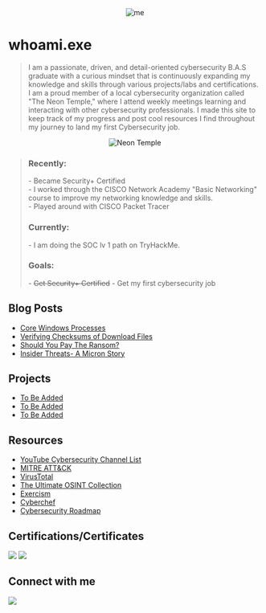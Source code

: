 <head> <link rel="stylesheet" type="text/css" href="https://alexandraschuch.github.io/assets/css/style.css"> </head>


<center> <img alt="me" src= "https://github.com/AlexandraSchuch/alexandraschuch.github.io/assets/144488134/6847c55c-80f8-4238-8aa6-10639b72bc01"> </center>
 

# whoami.exe

> I am a passionate, driven, and detail-oriented cybersecurity B.A.S graduate with a curious mindset that is continuously expanding my knowledge and skills through various projects/labs and certifications. I am a proud member of a local cybersecurity organization called "The Neon Temple," where I attend weekly meetings learning and interacting with other cybersecurity professionals. I made this site to keep track of my progress  and post cool resources I find throughout my journey to land my first Cybersecurity job.

<center> <img alt="Neon Temple" src= "https://media-exp1.licdn.com/dms/image/C560BAQHyL7HcHbofiA/company-logo_200_200/0/1616878791819?e=2159024400&v=beta&t=oIa3_r_QDzgMvKNLIN2PAZn0kw_yQu72eirK99-ANmw"> </center>
 
> <h3> Recently: </h3>
> - Became Security+ Certified <br>
> - I worked through the CISCO Network Academy "Basic Networking" course to improve my networking knowledge and skills. <br>
> - Played around with CISCO Packet Tracer <br>
><h3> Currently: </h3>
> - I am doing the SOC lv 1 path on TryHackMe. 
> 
><h3>Goals:</h3>
> - <s> Get Security+ Certified</s> 
> - Get my first cybersecurity job


## Blog Posts
* [Core Windows Processes](./Core_Windows_Processes.md)
* [Verifying Checksums of Download Files](/Verifying_Checksums.md)
* [Should You Pay The Ransom?](./ShouldYouPayTheRansom.md)
* [Insider Threats- A Micron Story](/InsiderThreatsAMicronStory.md)

## Projects  
*   [To Be Added](/project1.md)
*   [To Be Added](https://url)
*   [To Be Added](https://url)

## Resources
*   [YouTube Cybersecurity Channel List](/YoutubeCyberList.md)
*   [MITRE ATT&CK](https://attack.mitre.org/)
*   [VirusTotal](https://www.virustotal.com/gui/home/upload)
*   [The Ultimate OSINT Collection](https://start.me/p/DPYPMz/the-ultimate-osint-collection)
*   [Exercism](https://exercism.org/tracks)
*   [Cyberchef](https://cyberchef.org/)
*   [Cybersecurity Roadmap](https://roadmap.sh/cyber-security)
  
## Certifications/Certificates
<img src="https://img.shields.io/badge/-Security%2B-FF0000?&style=for-the-badge&logo=CompTIA&logoColor=white" /> <img src="https://img.shields.io/badge/-Google%20Cybersecurity%20Certificate-4285F4?&style=for-the-badge&logo=Google&logoColor=white" />





## Connect with me
<a href="https://www.linkedin.com/in/alexandra-schuch/"><img src="https://img.shields.io/badge/-LinkedIn-0072b1?&style=for-the-badge&logo=linkedin&logoColor=white" /></a>

